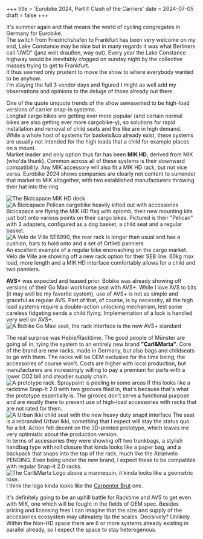 +++
title = 'Eurobike 2024, Part I: Clash of the Carriers'
date = 2024-07-05
draft = false
+++

It's summer again and that means the world of cycling congregates in Germany for Eurobike.  
The switch from Friedrichshafen to Frankfurt has been very welcome on my end, Lake Constance may be nice but in many regards it was what Berliners call "JWD" (janz weit draußen, way out). Every year the Lake Constance highway would be inevitably *clogged* on sunday night by the collective masses trying to get to Frankfurt.  
It thus seemed only prudent to move the show to where everybody wanted to be anyhow.  
I'm staying the full 3 vendor days and figured I might as well add my observations and opinions to the deluge of those already out there.

One of the quote unquote trends of the show sewasemed to be high-load versions of carrier snap-in systems.  
Longtail cargo bikes are getting ever more popular (and certain normal bikes are also getting ever more cargobike-y), so solutions for rapid installation and removal of child seats and the like are in high demand.  
While a whole host of systems for baskets&co already exist, these systems are usually not intended for the high loads that a child for example places on a mount.  
Market leader and only option thus far has been **MIK HD**, derived from MIK (who'da thunk). Common across all of these systems is their downward compatibility. Any MIK accessory will also fit a MIK HD rack, but not vice versa. Eurobike 2024 shows companies are clearly not content to surrender that market to MIK altogether, with two established manufacturers throwing their hat into the ring.

![The Bicicapace MIK HD deck](images/bicicapace2.jpg) ![A Bicicapace Pelican cargobike heavily kitted out with accessories](images/bicicapace1.jpg)
Bicicapace are flying the MIK HD flag with aplomb, their new mounting kits just bolt onto various points on their cargo bikes. Pictured is their "Pelican" with 3 adapters, configured as a dog basket, a child seat and a regular basket.
![A Velo de Ville SEB990, the rear rack is longer than usual and has a cushion, bars to hold onto and a set of Ortlieb panniers](images/vdv1.jpg)
An excellent example of a regular bike encroaching on the cargo market. Velo de Ville are showing off a new rack option for their SEB line. 60kg max load, more length and a MIK HD interface comfortably allows for a child and two panniers.

**AVS+** was expected and teased prior. Bobike was already showing off versions of their Go Maxi workhorse seat with AVS+.  While I love AVS to bits (it may well be my favorite system), use of AVS+ is not as simple and graceful as regular AVS. Part of that, of course, is by necessity, all the high load systems require a double-action unlocking mechanism, lest some careless fidgeting sends a child flying. Implementation of a lock is handled very well on AVS+.
![A Bobike Go Maxi seat, the rack interface is the new AVS+ standard](images/avsplus.jpg)

The real surprise was Hebie/Racktime. The good people of Münster are going all in, tying the system to an entirely new brand **"Carl&Marta"**. Core of the brand are new racks, made in Germany, but also bags and childseats to go with them. The racks will be OEM exclusive for the time being, the accessories of course won't. Costs are higher with local production, but manufacturers are increasingly willing to pay a premium for parts with a lower CO2 bill and steadier supply chain.  
![A prototype rack. Spraypaint is peeling in some areas](images/carlundmartha1.jpg)
If this looks like a racktime Snap-It 2.0 with two grooves filed in, that's because that's what the prototype essentially is. The grroves don't serve a functional purpose and are mostly there to prevent use of high-load accessories with racks that are not rated for them.
![A Urban Ikki child seat with the new heavy duty snapit interface](images/carlundmartha2.jpg)
The seat is a rebranded Urban Ikki, something that I expect will stay the status quo for a bit. Action felt decent on the 3D-printed prototype, which leaves me very optimistic about the production version.  
In terms of accessories they were showing off two trunkbags, a stylish handbag type with roll closure that kinda looks like a paper bag, and a backpack that snaps into the top of the rack, much like the Atranvelo PENDING. Even being under the new brand, I expect these to be compatible with regular Snap-it 2.0 racks.
![The Carl&Marta Logo above a mannequin, it kinda looks like a geometric rose.](images/carlundmartha4.jpg)
I think the logo kinda looks like the [Carpenter Brut](https://carpenterbrut.bandcamp.com) one.

It's definitely going to be an uphill battle for Racktime and AVS to get even with MIK, one which will be fought in the fields of OEM spec. Besides pricing and licensing fees I can imagine that the size and supply of the accessories ecosystem may ultimately tip the scales. Decisively? Unlikely. Within the Non-HD space there are 6 or more systems already existing in parallel already, so I expect the space to stay heterogenous.